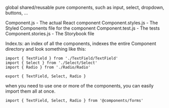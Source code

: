 global shared/reusable pure components, such as input, select, dropdown, buttons, ...

Component.js - The actual React component
Component.styles.js - The Styled Components file for the component
Component.test.js - The tests
Component.stories.js - The Storybook file

Index.ts: an index of all the components, indexes the entire Component directory and look something like this:

```
import { TextField } from './TextField/TextField'
import { Select } from './Select/Select'
import { Radio } from './Radio/Radio'

export { TextField, Select, Radio }
```

when you need to use one or more of the components, you can easily import them all at once.

```
import { TextField, Select, Radio } from '@components/forms'
```
